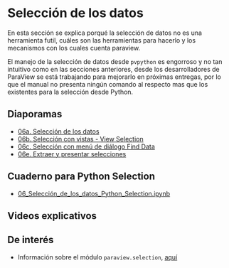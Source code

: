 # Selección de los datos

En esta sección se explica porqué la selección de datos no es una herramienta futil, cuáles son las herramientas para hacerlo y los mecanismos con los cuales cuenta paraview.

El manejo de la selección de datos desde ```pvpython``` es engorroso y no tan intuitivo como en las secciones anteriores, desde los desarrolladores de ParaView se está trabajando para mejorarlo en próximas entregas, por lo que el manual no presenta ningún comando al respecto mas que los existentes para la selección desde Python.

## Diaporamas

- [06a. Selección de los datos](06a_Seleccion_de_los_datos.pdf)
- [06b. Selección con vistas - View Selection](06b_Seleccion_con_vistas_View_Selection.pdf)
- [06c. Selección con menú de diálogo Find Data](06c_Seleccion_con_Find_Data_menu.pdf)
- [06e. Extraer y presentar selecciones](06e_Extraer_y_presentar_selecciones.pdf)

## Cuaderno para Python Selection

- [06_Selección_de_los_datos_Python_Selection.ipynb](06_Selección_de_los_datos_Python_Selection.ipynb)

## Videos explicativos

## De interés

- Información sobre el módulo ```paraview.selection```, [aquí](https://kitware.github.io/paraview-docs/latest/python/paraview.selection.html)